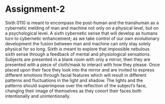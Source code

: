# Assignment-2

Sixth 0110 is meant to encompass the post-human and the transhuman as a cybernetic melding of man and machine not only on a physical level, but on a psychological level. A sixth cybernetic sense that will develop as humans turn to cybernetic enhancement; as we take control of our own evolutionary development the fusion between man and machine can only stay solely physical for so long. 
Sixth is meant to explore that impossible nebulous sixth sense through a feedback of mental and physiological sensations. Subjects are presented in a blank room with only a mirror, then they are presented with a piece of cloth/mask to interact with how they please. Once placed upon their face they look into the mirror and are invited to express different emotions through facial features which will result in different patterns and fluctuations in the light and shadow. The lights and the patterns should superimpose over the reflection of the subject’s face, changing their image of themselves as they conort their faces both intentionally and unintentionally.


